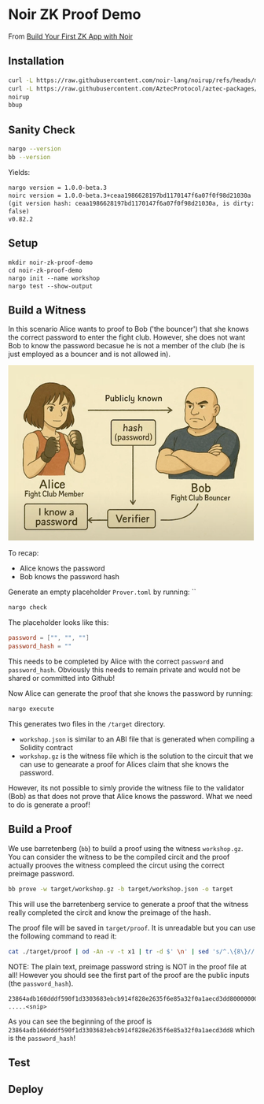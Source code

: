 # Noir ZK Proof Demo

From [Build Your First ZK App with Noir](https://www.youtube.com/watch?v=06INZUM5Ca8) 

## Installation

```bash
curl -L https://raw.githubusercontent.com/noir-lang/noirup/refs/heads/main/install | bash
curl -L https://raw.githubusercontent.com/AztecProtocol/aztec-packages/refs/heads/master/barretenberg/bbup/install | bash
noirup
bbup
```

## Sanity Check

```bash
nargo --version
bb --version
```

Yields:

```
nargo version = 1.0.0-beta.3
noirc version = 1.0.0-beta.3+ceaa1986628197bd1170147f6a07f0f98d21030a
(git version hash: ceaa1986628197bd1170147f6a07f0f98d21030a, is dirty: false)
v0.82.2
```

## Setup

```
mkdir noir-zk-proof-demo
cd noir-zk-proof-demo
nargo init --name workshop
nargo test --show-output
```

## Build a Witness

In this scenario Alice wants to proof to Bob ('the bouncer') that she knows the correct password to enter the fight club. However, she does not want Bob to know the password becasue he is not a member of the club (he is just employed as a bouncer and is not allowed in).

![Alice & Bob](img/alice-and-bob.png)

To recap:

* Alice knows the password
* Bob knows the password hash

Generate an empty placeholder `Prover.toml` by running: ``

```bash
nargo check
```

The placeholder looks like this:

```toml
password = ["", "", ""]
password_hash = ""
```

This needs to be completed by Alice with the correct `password` and `password_hash`. Obviously this needs to remain private and would not be shared or committed into Github!

Now Alice can generate the proof that she knows the password by running:

```bash
nargo execute
```

This generates two files in the `/target` directory. 

- `workshop.json` is similar to an ABI file that is generated when compiling a Solidity contract
- `workshop.gz` is the witness file which is the solution to the circuit that we can use to genearate a proof for Alices claim that she knows the password. 

However, its not possible to simly provide the witness file to the validator (Bob) as that does not prove that Alice knows the password. What we need to do is generate a proof! 

## Build a Proof

We use barretenberg (`bb`) to build a proof using the witness `workshop.gz`. You can consider the witness to be the compiled circit and the proof actually prooves the witness compleed the circut using the correct preimage password.

```bash
bb prove -w target/workshop.gz -b target/workshop.json -o target
```

This will use the barretenberg service to generate a proof that the witness really completed the circit and know the preimage of the hash.

The proof file will be saved in `target/proof`. It is unreadable but you can use the following command to read it:

```bash
cat ./target/proof | od -An -v -t x1 | tr -d $' \n' | sed 's/^.\{8\}//'
```

NOTE: The plain text, preimage password string is NOT in the proof file at all! However you should see the first part of the proof are the public inputs (the `password_hash`).

```
23864adb160dddf590f1d3303683ebcb914f828e2635f6e85a32f0a1aecd3dd800000000000000000000000000000016a29678b012b7df7ce728ea782aa9667300000000000000000000000000000000001afdc6cdff233901cc7bf865269ccb000000000000000000000000000000f .....<snip>
```

As you can see the beginning of the proof is `23864adb160dddf590f1d3303683ebcb914f828e2635f6e85a32f0a1aecd3dd8` which is the `password_hash`!


## Test

## Deploy